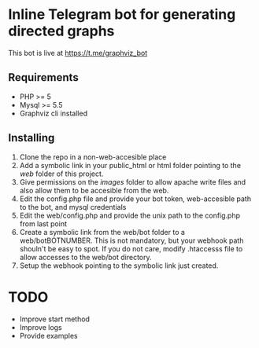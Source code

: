 # Inline Telegram bot for generating directed graphs
This bot is live at https://t.me/graphviz_bot


## Requirements

* PHP >= 5
* Mysql >= 5.5
* Graphviz cli installed 


## Installing

1. Clone the repo in a non-web-accesible place
1. Add a symbolic link in your public_html or html folder pointing to the *web* folder of this project.
1. Give permissions on the *images* folder to allow apache write files and also allow them to be accesible from the web. 
1. Edit the config.php file and provide your bot token, web-accesible path to the bot, and mysql credentials
1. Edit the web/config.php and provide the unix path to the config.php from last point
1. Create a symbolic link from the web/bot folder to a web/botBOTNUMBER. This is not mandatory, but your webhook path shouln't be easy to spot. If you do not care, modify .htaccesss file to allow accesses to the web/bot directory.
1. Setup the webhook pointing to the symbolic link just created.


# TODO
* Improve start method
* Improve logs
* Provide examples
